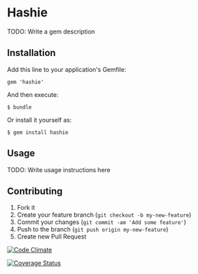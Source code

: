 # Hashie

TODO: Write a gem description

## Installation

Add this line to your application's Gemfile:

    gem 'hashie'

And then execute:

    $ bundle

Or install it yourself as:

    $ gem install hashie

## Usage

TODO: Write usage instructions here

## Contributing

1. Fork it
2. Create your feature branch (`git checkout -b my-new-feature`)
3. Commit your changes (`git commit -am 'Add some feature'`)
4. Push to the branch (`git push origin my-new-feature`)
5. Create new Pull Request

[![Code Climate](https://codeclimate.com/repos/51dbca00f3ea002d1f0030f8/badges/a309dd9d03d5c412eb69/gpa.png)](https://codeclimate.com/repos/51dbca00f3ea002d1f0030f8/feed)


[![Coverage Status](https://coveralls.io/repos/PanfilovDenis/hashie/badge.png)](https://coveralls.io/r/PanfilovDenis/hashie)
